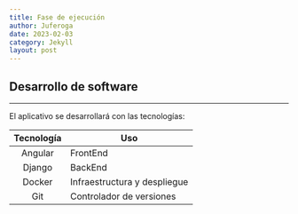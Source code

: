 ```yaml
---
title: Fase de ejecución
author: Juferoga
date: 2023-02-03
category: Jekyll
layout: post
---
```


<!-- ## Definición de datos
--- 

Draft

## Diseño de interfaces
--- 

Draft -->

## Desarrollo de software

---

El aplicativo se desarrollará con las tecnologías:

Tecnología   | Uso
:-----------:|-----
Angular      | FrontEnd
Django       | BackEnd
Docker       | Infraestructura y despliegue
Git          | Controlador de versiones
